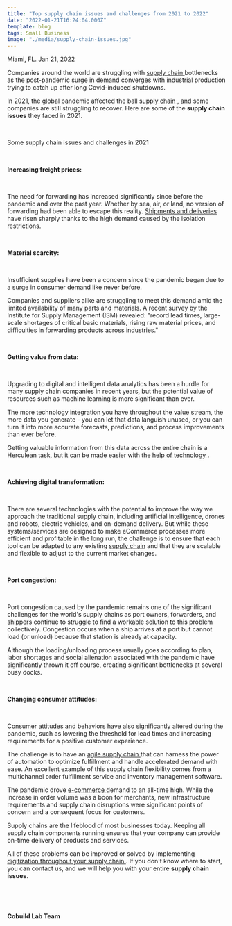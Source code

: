 ```yaml
---
title: "Top supply chain issues and challenges from 2021 to 2022"
date: "2022-01-21T16:24:04.000Z"
template: blog
tags: Small Business
image: "./media/supply-chain-issues.jpg"
---
```



Miami, FL. Jan 21, 2022


Companies around the world are struggling with <a target="_blank" href="https://www.cobuildlab.com/services/"> supply chain </a> bottlenecks as the post-pandemic surge in demand converges with industrial production trying to catch up after long Covid-induced shutdowns. 

In 2021, the global pandemic affected the ball <a target="_blank" href="https://www.cobuildlab.com/blog/IoT-in-supply-chain-management/"> supply chain </a>, and some companies are still struggling to recover. Here are some of the **supply chain issues** they faced in 2021. 

<br>

<title-2>Some supply chain issues and challenges in 2021</title-2>

<br>

<title-3>**Increasing freight prices:**</title-3>

<br>

The need for forwarding has increased significantly since before the pandemic and over the past year. Whether by sea, air, or land,  no version of forwarding had been able to escape this reality. <a target="_blank" href="https://www.cobuildlab.com/blog/Must-know-4-Essential-Steps-you-Must-Know-and-Do-to-Improve-Your-Product-Delivery/">  Shipments and deliveries </a> have risen sharply thanks to the high demand caused by the isolation restrictions. 

<br>

<title-3>**Material scarcity:**</title-3>

<br>

Insufficient supplies have been a concern since the pandemic began due to a surge in consumer demand like never before. 

Companies and suppliers alike are struggling to meet this demand amid the limited availability of many parts and materials. A recent survey by the Institute for Supply Management (ISM) revealed: "record lead times, large-scale shortages of critical basic materials, rising raw material prices, and difficulties in forwarding products across industries." 

<br>

<title-3>**Getting value from data:**</title-3>

<br>

Upgrading to digital and intelligent data analytics has been a hurdle for many supply chain companies in recent years, but the potential value of resources such as machine learning is more significant than ever. 

The more technology integration you have throughout the value stream, the more data you generate - you can let that data languish unused, or you can turn it into more accurate forecasts, predictions, and process improvements than ever before. 

Getting valuable information from this data across the entire chain is a Herculean task, but it can be made easier with the <a target="_blank" href="https://www.cobuildlab.com/services/"> help of technology </a>.

<br>

<title-3>**Achieving digital transformation:**</title-3>

<br>

There are several technologies with the potential to improve the way we approach the traditional supply chain, including artificial intelligence, drones and robots, electric vehicles, and on-demand delivery. But while these systems/services are designed to make eCommerce processes more efficient and profitable in the long run, the challenge is to ensure that each tool can be adapted to any existing <a target="_blank" href="https://www.cobuildlab.com/blog/Supply-chain-synchronization/"> supply chain</a> and that they are scalable and flexible to adjust to the current market changes.

<br>

<title-3>**Port congestion:**</title-3>

<br>

Port congestion caused by the pandemic remains one of the significant challenges for the world's supply chains as port owners, forwarders, and shippers continue to struggle to find a workable solution to this problem collectively. Congestion occurs when a ship arrives at a port but cannot load (or unload) because that station is already at capacity. 

Although the loading/unloading process usually goes according to plan, labor shortages and social alienation associated with the pandemic have significantly thrown it off course, creating significant bottlenecks at several busy docks.

<br>

<title-3>**Changing consumer attitudes:**</title-3>

<br>

Consumer attitudes and behaviors have also significantly altered during the pandemic, such as lowering the threshold for lead times and increasing requirements for a positive customer experience. 

The challenge is to have an <a target="_blank" href="https://www.cobuildlab.com/blog/7-reasons-to-make-a-supply-chain-agile-and-resilient-with-robotic-process-automation/"> agile supply chain </a> that can harness the power of automation to optimize fulfillment and handle accelerated demand with ease. An excellent example of this supply chain flexibility comes from a multichannel order fulfillment service and inventory management software. 

The pandemic drove <a target="_blank" href="https://www.cobuildlab.com/blog/custom-software-development-facilitates-logistics-for-e-commerce/"> e-commerce </a> demand to an all-time high. While the increase in order volume was a boon for merchants, new infrastructure requirements and supply chain disruptions were significant points of concern and a consequent focus for customers.

Supply chains are the lifeblood of most businesses today. Keeping all supply chain components running ensures that your company can provide on-time delivery of products and services. 

All of these problems can be improved or solved by implementing <a target="_blank" href="https://www.cobuildlab.com/services/"> digitization throughout your supply chain </a>. If you don't know where to start, you can contact us, and we will help you with your entire **supply chain issues**.

<br>

<youtube-video id="HxXJ8Q2GCs4"></youtube-video>

<br>

**Cobuild Lab Team**

